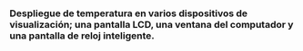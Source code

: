 <h3>Despliegue de temperatura en varios dispositivos de visualización; una pantalla LCD, una ventana del computador y una pantalla de reloj inteligente.</h3>
